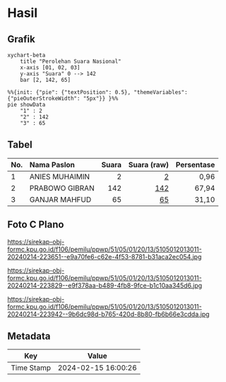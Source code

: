 # Hasil

## Grafik

```mermaid
xychart-beta
    title "Perolehan Suara Nasional"
    x-axis [01, 02, 03]
    y-axis "Suara" 0 --> 142
    bar [2, 142, 65]
```

```mermaid
%%{init: {"pie": {"textPosition": 0.5}, "themeVariables": {"pieOuterStrokeWidth": "5px"}} }%%
pie showData
    "1" : 2
    "2" : 142
    "3" : 65
```

## Tabel

| No. | Nama Paslon    | Suara | Suara (raw) | Persentase |
|:--- |:-------------- | -----:| -----------:| ----------:|
| 1   | ANIES MUHAIMIN | 2     | [2][p-1]    | 0,96       |
| 2   | PRABOWO GIBRAN | 142   | [142][p-2]  | 67,94      |
| 3   | GANJAR MAHFUD  | 65    | [65][p-3]   | 31,10      |


[p-1]: https://github.com/gigit-pemilu/pemilu-2024/blob/main/pilpres/hitung-suara/sub/51-bali/sub/05-klungkung/sub/01-nusa-penida/sub/2013-jungutbatu/sub/011-tps/sub/paslon-1.txt
[p-2]: https://github.com/gigit-pemilu/pemilu-2024/blob/main/pilpres/hitung-suara/sub/51-bali/sub/05-klungkung/sub/01-nusa-penida/sub/2013-jungutbatu/sub/011-tps/sub/paslon-2.txt
[p-3]: https://github.com/gigit-pemilu/pemilu-2024/blob/main/pilpres/hitung-suara/sub/51-bali/sub/05-klungkung/sub/01-nusa-penida/sub/2013-jungutbatu/sub/011-tps/sub/paslon-3.txt

## Foto C Plano

https://sirekap-obj-formc.kpu.go.id/f106/pemilu/ppwp/51/05/01/20/13/5105012013011-20240214-223651--e9a70fe6-c62e-4f53-8781-b31aca2ec054.jpg

https://sirekap-obj-formc.kpu.go.id/f106/pemilu/ppwp/51/05/01/20/13/5105012013011-20240214-223829--e9f378aa-b489-4fb8-9fce-b1c10aa345d6.jpg

https://sirekap-obj-formc.kpu.go.id/f106/pemilu/ppwp/51/05/01/20/13/5105012013011-20240214-223942--9b6dc98d-b765-420d-8b80-fb6b66e3cdda.jpg


## Metadata

| Key        | Value               |
| ---------- | ------------------- |
| Time Stamp | 2024-02-15 16:00:26 |



